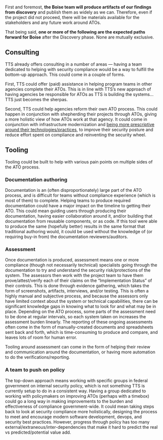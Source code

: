 ---
---

First and foremost, **the Boise team will produce artifacts of our findings from discovery** and publish them as widely as we can. Therefore, even if the project did not proceed, there will be materials available for the stakeholders and any future work around ATOs.

That being said, **one or more of the following are the expected paths forward for Boise** after the Discovery phase. None are mutually exclusive.

## Consulting

TTS already offers consulting in a number of areas — having a team dedicated to helping with security compliance would be a way to fulfill the bottom-up approach. This could come in a couple of forms.

First, TTS could offer (paid) assistance in helping program teams in other agencies complete their ATOs. This is in line with TTS’s new approach of having agencies be responsible for ATOs as TTS is building the systems…TTS just becomes the sherpas.

Second, TTS could help agencies reform their own ATO process. This could happen in conjunction with shepherding their projects through ATOs, giving a more holistic view of how ATOs work at that agency. It could come in conjunction with infrastructure modernization and [being more prescriptive around their technologies/practices](../hypotheses/#prescriptiveness-is-good), to improve their security posture and reduce effort spent on compliance and reinventing the security wheel.

## Tooling

Tooling could be built to help with various pain points on multiple sides of the ATO process.

### Documentation authoring

Documentation is an (often disproportionately) large part of the ATO process, and is difficult for teams without compliance experience (which is most of them) to complete. Helping teams to produce required documentation could have a major impact on the timeline to getting their ATO. This could mean guiding users through producing their documentation, having easier collaboration around it, and/or building that documentation from reusable components, or as code. If this tool were able to produce the same (hopefully better) results in the same format that traditional authoring would, it could be used without the knowledge of (or requiring buy-in from) the documentation reviewers/auditors.

### Assessment

Once documentation is produced, assessment means one or more compliance (though not necessarily technical) specialists going through the documentation to try and understand the security risk/protections of the system. The assessors then work with the project team to have them prove/attest/verify each of their claims on the “Implementation Status” of their controls. This is done through evidence gathering, which takes the form of screenshots, artifacts, interviews, and/or testing. This is often a highly manual and subjective process, and because the assessors only have limited context about the system or technical capabilities, there can be significant knowledge gaps in knowing what to look for and what may be in place. Depending on the ATO process, some parts of the assessment need to be done at regular intervals, so each system taken on increases the assessment burden linearly. The reporting of these ongoing assessments often come in the form of manually-created documents and spreadsheets sent back and forth, which is time-consuming to produce and compare, and leaves lots of room for human error.

Tooling around assessment can come in the form of helping their review and communication around the documentation, or having more automation to do the verifications/reporting.

### A team to push on policy

The top-down approach means working with specific groups in federal government on internal security policy, which is not something TTS is currently setup to do in a consistent way. Having a group dedicated to working with policymakers on improving ATOs (perhaps with a timebox) could go a long way in making improvements to the burden and effectiveness of compliance government-wide. It could mean taking steps back to look at security compliance more holistically, designing the process to meet and encourage modern software development, devops, and security best practices. However, progress through policy has too many external/extraneous/inter-dependencies that make it hard to predict the real vs predicted/potential value add.
